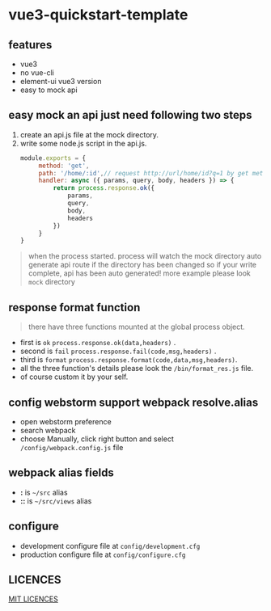 # vue3-quickstart-template

## features

+ vue3
+ no vue-cli
+ element-ui vue3 version
+ easy to mock api

## easy mock an api just need following two steps

1. create an api.js file at the mock directory.
2. write some node.js script in the api.js.
   ```javascript
   module.exports = {
        method: 'get',
        path: '/home/:id',// request http://url/home/id?q=1 by get method
        handler: async ({ params, query, body, headers }) => {
            return process.response.ok({
                params,
                query,
                body,
                headers
            })
        }
   }
    ```

> when the process started.
> process will watch the mock directory auto generate api route if the directory has been changed
> so if your write complete, api has been auto generated!
> more example please look `mock` directory

## response format function

> there have three functions mounted at the global process object.

* first is `ok` `process.response.ok(data,headers)` .
* second is `fail` `process.response.fail(code,msg,headers)` .
* third is `format` `process.response.format(code,data,msg,headers)`.
* all the three function's details please look the `/bin/format_res.js` file.
* of course custom it by your self.

## config webstorm support webpack resolve.alias

* open webstorm preference
* search webpack
* choose Manually, click right button and select `/config/webpack.config.js` file

## webpack alias fields

* **:** is `~/src` alias
* **::** is `~/src/views` alias

## configure

* development configure file at `config/development.cfg`
* production configure file at `config/configure.cfg`

## LICENCES

[MIT LICENCES](LICENSE)
